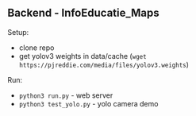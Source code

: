 ## Backend - InfoEducatie_Maps

Setup:
 - clone repo
 - get yolov3 weights in data/cache (`wget https://pjreddie.com/media/files/yolov3.weights`)
 
Run:
 - `python3 run.py` - web server
 - `python3 test_yolo.py` - yolo camera demo
 
